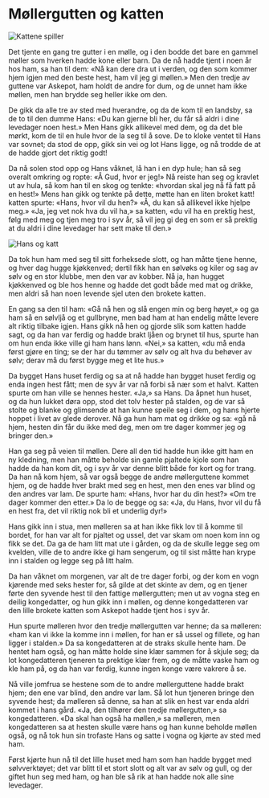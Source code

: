 # Møllergutten og katten

![Kattene spiller](./mk_katter.png)

Det tjente en gang tre gutter i en mølle, og i den bodde det bare en gammel møller som hverken hadde kone eller barn. Da de nå hadde tjent i noen år hos ham, sa han til dem: «Nå kan dere dra ut i verden, og den som kommer hjem igjen med den beste hest, ham vil jeg gi møllen.» Men den tredje av guttene var Askepot, ham holdt de andre for dum, og de unnet ham ikke møllen, men han brydde seg heller ikke om den.

De gikk da alle tre av sted med hverandre, og da de kom til en landsby, sa de to til den dumme Hans: «Du kan gjerne bli her, du får så aldri i dine levedager noen hest.» Men Hans gikk allikevel med dem, og da det ble mørkt, kom de til en hule hvor de la seg til å sove. De to kloke ventet til Hans var sovnet; da stod de opp, gikk sin vei og lot Hans ligge, og nå trodde de at de hadde gjort det riktig godt!

Da nå solen stod opp og Hans våknet, lå han i en dyp hule; han så seg overalt omkring og ropte: «Å Gud, hvor er jeg!» Nå reiste han seg og kravlet ut av hula, så kom han til en skog og tenkte: «hvordan skal jeg nå få fatt på en hest!» Mens han gikk og tenkte på dette, møtte han en liten broket katt! katten spurte: «Hans, hvor vil du hen?» «Å, du kan så allikevel ikke hjelpe meg.» «Ja, jeg vet nok hva du vil ha,» sa katten, «du vil ha en prektig hest, følg med meg og tjen meg tro i syv år, så vil jeg gi deg en som er så prektig at du aldri i dine levedager har sett make til den.»

![Hans og katt](./mk_hans.png)

Da tok hun ham med seg til sitt forheksede slott, og han måtte tjene henne, og hver dag hugge kjøkkenved; dertil fikk han en sølvøks og kiler og sag av sølv og en stor klubbe, men den var av kobber. Nå ja, han hugget kjøkkenved og ble hos henne og hadde det godt både med mat og drikke, men aldri så han noen levende sjel uten den brokete katten.

En gang sa den til ham: «Gå nå hen og slå engen min og berg høyet,» og ga ham så en sølvljå og et gullbryne, men bad ham at han endelig måtte levere alt riktig tilbake igjen. Hans gikk nå hen og gjorde slik som katten hadde sagt, og da han var ferdig og hadde brakt ljåen og brynet til hus, spurte han om hun enda ikke ville gi ham hans lønn. «Nei,» sa katten, «du må enda først gjøre en ting; se der har du tømmer av sølv og alt hva du behøver av sølv; derav må du først bygge meg et lite hus.»

Da bygget Hans huset ferdig og sa at nå hadde han bygget huset ferdig og enda ingen hest fått; men de syv år var nå forbi så nær som et halvt. Katten spurte om han ville se hennes hester. «Ja,» sa Hans. Da åpnet hun huset, og da hun lukket døra opp, stod det tolv hester på stalden, og de var så stolte og blanke og glimsende at han kunne speile seg i dem, og hans hjerte hoppet i livet av glede derover. Nå ga hun ham mat og drikke og sa: «gå nå hjem, hesten din får du ikke med deg, men om tre dager kommer jeg og bringer den.»

Han ga seg på veien til møllen. Dere all den tid hadde hun ikke gitt ham en ny kledning, men han måtte beholde sin gamle pjaltede kjole som han hadde da han kom dit, og i syv år var denne blitt både for kort og for trang. Da han nå kom hjem, så var også begge de andre møllerguttene kommet hjem, og de hadde hver brakt med seg en hest, men den enes var blind og den andres var lam. De spurte ham: «Hans, hvor har du din hest?» «Om tre dager kommer den etter.» Da lo de begge og sa: «Ja, du Hans, hvor vil du få en hest fra, det vil riktig nok bli et underlig dyr!»

Hans gikk inn i stua, men mølleren sa at han ikke fikk lov til å komme til bordet, for han var alt for pjaltet og ussel, det var skam om noen kom inn og fikk se det. Da ga de ham litt mat ute i gården, og da de skulle legge seg om kvelden, ville de to andre ikke gi ham sengerum, og til sist måtte han krype inn i stalden og legge seg på litt halm.

Da han våknet om morgenen, var alt de tre dager forbi, og der kom en vogn kjørende med seks hester for, så gilde at det skinte av dem, og en tjener førte den syvende hest til den fattige møllergutten; men ut av vogna steg en deilig kongedatter, og hun gikk inn i møllen, og denne kongedatteren var den lille brokete katten som Askepot hadde tjent hos i syv år.

Hun spurte mølleren hvor den tredje møllergutten var henne; da sa mølleren: «ham kan vi ikke la komme inn i møllen, for han er så ussel og fillete, og han ligger i stalden.» Da sa kongedatteren at de straks skulle hente ham. De hentet ham også, og han måtte holde sine klær sammen for å skjule seg; da lot kongedatteren tjeneren ta prektige klær frem, og de måtte vaske ham og kle ham på, og da han var ferdig, kunne ingen konge være vakrere å se.

Nå ville jomfrua se hestene som de to andre møllerguttene hadde brakt hjem; den ene var blind, den andre var lam. Så lot hun tjeneren bringe den syvende hest; da mølleren så denne, sa han at slik en hest var enda aldri kommet i hans gård. «Ja, den tilhører den tredje møllergutten,» sa kongedatteren. «Da skal han også ha møllen,» sa mølleren, men kongedatteren sa at hesten skulle være hans og han kunne beholde møllen også, og nå tok hun sin trofaste Hans og satte i vogna og kjørte av sted med ham.

Først kjørte hun nå til det lille huset med ham som han hadde bygget med sølvverktøyet; det var blitt til et stort slott og alt var av sølv og gull, og der giftet hun seg med ham, og han ble så rik at han hadde nok alle sine levedager.
